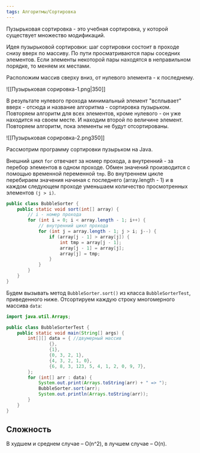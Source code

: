 ```yaml
---
tags: Алгоритмы/Сортировка
---
```


Пузырьковая сортировка - это учебная сортировка, у которой существует множество модификаций.

Идея пузырьковой сортировки: шаг сортировки состоит в проходе снизу вверх по массиву. По пути просматриваются пары соседних элементов. Если элементы некоторой пары находятся в неправильном порядке, то меняем их местами.

Расположим массив сверху вниз, от нулевого элемента - к последнему.

![[Пузырьковая сорировка-1.png|350]]

В результате нулевого прохода минимальный элемент "всплывает" вверх - отсюда и название алгоритма - сортировка пузырьком. Повторяем алгоритм для всех элементов, кроме нулевого - он уже находится на своем месте. И находим второй по величине элемент. Повторяем алгоритм, пока элементы не будут отсортированы. 

![[Пузырьковая сорировка-2.png350]]

Рассмотрим программу сортировки пузырьком на Java.

Внешний цикл `for` отвечает за номер прохода, а внутренний - за перебор элементов в одном проходе. Обмен значений производится с помощью временной переменной `tmp`. Во внутреннем цикле перебираем значения начиная с последнего (array.length - 1) и в каждом следующем проходе уменьшаем количество просмотренных элементов `(j > i)`.

```java
public class BubbleSorter {
    public static void sort(int[] array) {
        // i - номер прохода
        for (int i = 0; i < array.length - 1; i++) {
            // внутренний цикл прохода
            for (int j = array.length - 1; j > i; j--) {
                if (array[j - 1] > array[j]) {
                    int tmp = array[j - 1];
                    array[j - 1] = array[j];
                    array[j] = tmp;
                }
            }
        }
    }
}
```

Будем вызывать метод `BubbleSorter.sort()` из класса `BubbleSorterTest`, приведенного ниже. Отсортируем каждую строку многомерного массива `data`:

```java
import java.util.Arrays;

public class BubbleSorterTest {
    public static void main(String[] args) {
        int[][] data = { //двумерный массив
                {},
                {1},
                {0, 3, 2, 1},
                {4, 3, 2, 1, 0},
                {6, 8, 3, 123, 5, 4, 1, 2, 0, 9, 7},
        };
        for (int[] arr : data) {
            System.out.print(Arrays.toString(arr) + " => ");
            BubbleSorter.sort(arr);
            System.out.println(Arrays.toString(arr));
        }
    }
}
```

## Сложность
В худшем и среднем случае – O(n^2), в лучшем случае – O(n).

